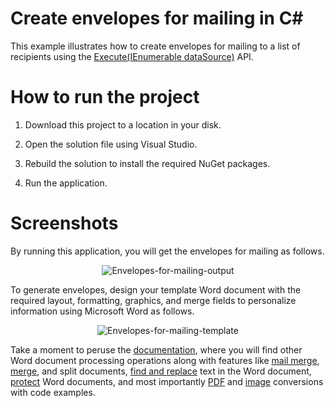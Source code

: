 # Create envelopes for mailing in C#

This example illustrates how to create envelopes for mailing to a list of recipients using the [Execute(IEnumerable dataSource)](https://help.syncfusion.com/cr/cref_files/file-formats/Syncfusion.DocIO.Base~Syncfusion.DocIO.DLS.MailMerge~Execute(IEnumerable).html) API.

# How to run the project

1. Download this project to a location in your disk.

2. Open the solution file using Visual Studio.

3. Rebuild the solution to install the required NuGet packages.

4. Run the application. 

# Screenshots

By running this application, you will get the envelopes for mailing as follows.

<p align="center">
<img src="Images/Envelopes-for-mailing-output.png" alt="Envelopes-for-mailing-output"/>
</p>

To generate envelopes, design your template Word document with the required layout, formatting, graphics, and merge fields to personalize information using Microsoft Word as follows.

<p align="center">
<img src="Images/Envelopes-for-mailing-template.png" alt="Envelopes-for-mailing-template"/>
</p>

Take a moment to peruse the [documentation](https://help.syncfusion.com/file-formats/docio/getting-started), where you will find other Word document processing operations along with features like [mail merge](https://help.syncfusion.com/file-formats/docio/working-with-mail-merge), [merge](https://help.syncfusion.com/file-formats/docio/working-with-word-document#merging-word-documents), and split documents, [find and replace](https://help.syncfusion.com/file-formats/docio/working-with-find-and-replace) text in the Word document, [protect](https://help.syncfusion.com/file-formats/docio/working-with-security) Word documents, and most importantly [PDF](https://help.syncfusion.com/file-formats/docio/word-to-pdf) and [image](https://help.syncfusion.com/file-formats/docio/word-to-image) conversions with code examples.